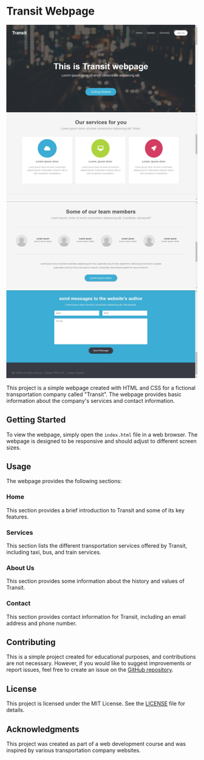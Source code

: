 # Transit Webpage

![Transit preview image](assets/img/previwe-01.jpg "Transit Landing Page")
![Transit preview image](assets/img/previwe-02.jpg "Transit Landing Page")
![Transit preview image](assets/img/previwe-03.jpg "Transit Landing Page")
![Transit preview image](assets/img/previwe-04.jpg "Transit Landing Page")

This project is a simple webpage created with HTML and CSS for a fictional transportation company called "Transit". The webpage provides basic information about the company's services and contact information.

## Getting Started

To view the webpage, simply open the `index.html` file in a web browser. The webpage is designed to be responsive and should adjust to different screen sizes.

## Usage

The webpage provides the following sections:

### Home

This section provides a brief introduction to Transit and some of its key features.

### Services

This section lists the different transportation services offered by Transit, including taxi, bus, and train services.

### About Us

This section provides some information about the history and values of Transit.

### Contact

This section provides contact information for Transit, including an email address and phone number.

## Contributing

This is a simple project created for educational purposes, and contributions are not necessary. However, if you would like to suggest improvements or report issues, feel free to create an issue on the [GitHub repository](https://github.com/sadeq-yaqobi/transit-webpage/issues).

## License

This project is licensed under the MIT License. See the [LICENSE](https://github.com/sadeq-yaqobi/transit-webpage/blob/main/LICENSE) file for details.

## Acknowledgments

This project was created as part of a web development course and was inspired by various transportation company websites.
